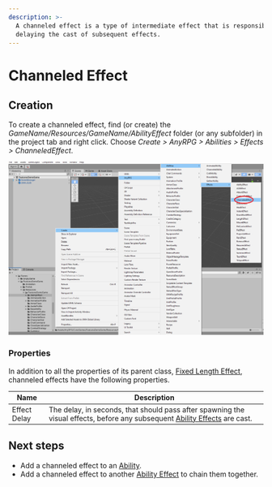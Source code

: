 ```yaml
---
description: >-
  A channeled effect is a type of intermediate effect that is responsible for
  delaying the cast of subsequent effects.
---
```


# Channeled Effect

## Creation

To create a channeled effect, find (or create) the _GameName/Resources/GameName/AbilityEffect_ folder (or any subfolder) in the project tab and right click.  Choose _Create > AnyRPG > Abilities > Effects > ChanneledEffect_.

![](<../../.gitbook/assets/image (14).png>)

### Properties

In addition to all the properties of its parent class, [Fixed Length Effect](./#fixed-length-effect-properties), channeled effects have the following properties.

| Name         | Description                                                                                                                      |
| ------------ | -------------------------------------------------------------------------------------------------------------------------------- |
| Effect Delay | The delay, in seconds, that should pass after spawning the visual effects, before any subsequent [Ability Effects](./) are cast. |

## Next steps

* Add a channeled effect to an [Ability](../abilities/).
* Add a channeled effect to another [Ability Effect](./) to chain them together.
